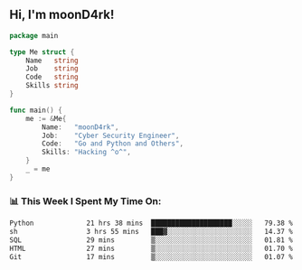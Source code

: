 <h2> Hi, I'm moonD4rk!</h2>

```go
package main

type Me struct {
	Name   string
	Job    string
	Code   string
	Skills string
}

func main() {
	me := &Me{
		Name:   "moonD4rk",
		Job:    "Cyber Security Engineer",
		Code:   "Go and Python and Others",
		Skills: "Hacking ^o^",
	}
	_ = me
}
```

<h3>📊 This Week I Spent My Time On:</h3>
<!-- <img align='right' src="https://github-readme-stats.vercel.app/api?username=moond4rk&show_icons=true&theme=radical", width="300" height="150"> -->

<!--START_SECTION:waka-->

```txt
Python             21 hrs 38 mins  ████████████████████░░░░░   79.38 %
sh                 3 hrs 55 mins   ███▓░░░░░░░░░░░░░░░░░░░░░   14.37 %
SQL                29 mins         ▒░░░░░░░░░░░░░░░░░░░░░░░░   01.81 %
HTML               27 mins         ▒░░░░░░░░░░░░░░░░░░░░░░░░   01.70 %
Git                17 mins         ▒░░░░░░░░░░░░░░░░░░░░░░░░   01.07 %
```

<!--END_SECTION:waka-->

